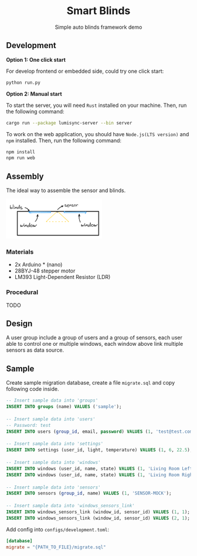 <div align="center">

# Smart Blinds

Simple auto blinds framework demo

</div>

## Development

**Option 1: One click start**

For develop frontend or embedded side, could try one click start:

```bash
python run.py
```

**Option 2: Manual start**

To start the server, you will need `Rust` installed on your machine. Then, run
the following command:

```bash
cargo run --package lumisync-server --bin server
```

To work on the web application, you should have `Node.js(LTS version)` and `npm`
installed. Then, run the following command:

```bash
npm install
npm run web
```

## Assembly

The ideal way to assemble the sensor and blinds.

![demo.png](docs/demo.png)

### Materials

* 2x Arduino * (nano)
* 28BYJ-48 stepper motor
* LM393 Light-Dependent Resistor (LDR)

### Procedural

TODO

## Design

A user group include a group of users and a group of sensors, each user able to
control one or multiple windows, each window above link multiple sensors as data
source.

## Sample

Create sample migration database, create a file `migrate.sql` and copy following
code inside.

```sql
-- Insert sample data into 'groups'
INSERT INTO groups (name) VALUES ('sample');

-- Insert sample data into 'users'
-- Password: test
INSERT INTO users (group_id, email, password) VALUES (1, 'test@test.com', '$argon2id$v=19$m=19456,t=2,p=1$zk5JmuovvG7B6vyGGmLxDQ$qoqCpKkqrgoVjeTGa5ewrqFpuPUisTCDnEiPz6Dh/oc');

-- Insert sample data into 'settings'
INSERT INTO settings (user_id, light, temperature) VALUES (1, 6, 22.5);

-- Insert sample data into 'windows'
INSERT INTO windows (user_id, name, state) VALUES (1, 'Living Room Left', 0);
INSERT INTO windows (user_id, name, state) VALUES (1, 'Living Room Right', 0);

-- Insert sample data into 'sensors'
INSERT INTO sensors (group_id, name) VALUES (1, 'SENSOR-MOCK');

-- Insert sample data into 'windows_sensors_link'
INSERT INTO windows_sensors_link (window_id, sensor_id) VALUES (1, 1);
INSERT INTO windows_sensors_link (window_id, sensor_id) VALUES (2, 1);
```
Add config into `configs/development.toml`:

```toml
[database]
migrate = "{PATH_TO_FILE}/migrate.sql"
```